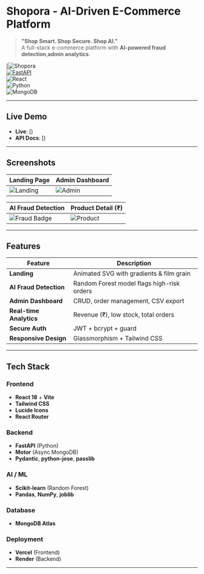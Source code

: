 # Shopora - AI-Driven E-Commerce Platform

> **"Shop Smart. Shop Secure. Shop AI."**  
> A full-stack e-commerce platform with **AI-powered fraud detection**,**admin analytics**.

[![Shopora]()  
[![FastAPI](https://img.shields.io/badge/Backend-FastAPI-009688?style=for-the-badge&logo=fastapi)](https://shopora-backend.onrender.com/docs)  
![React](https://img.shields.io/badge/React-18-61DAFB?style=for-the-badge&logo=react)  
![Python](https://img.shields.io/badge/Python-3.10-3776AB?style=for-the-badge&logo=python)  
![MongoDB](https://img.shields.io/badge/MongoDB-Atlas-47A248?style=for-the-badge&logo=mongodb)

---

## Live Demo

- **Live**: [)  
- **API Docs**: [)

---

## Screenshots

| Landing Page | Admin Dashboard |
|--------------|-----------------|
| ![Landing](screenshots/landing.png) | ![Admin](screenshots/admin-dashboard.png) |

| AI Fraud Detection | Product Detail (₹) |
|---------------------|---------------------|
| ![Fraud Badge](screenshots/fraud-detection.png) | ![Product](screenshots/product-detail.png) |

---

## Features

| Feature | Description |
|--------|-----------|
| **Landing** | Animated SVG with gradients & film grain |
| **AI Fraud Detection** | Random Forest model flags high-risk orders |
| **Admin Dashboard** | CRUD, order management, CSV export |
| **Real-time Analytics** | Revenue (₹), low stock, total orders |
| **Secure Auth** | JWT + bcrypt + guard |
| **Responsive Design** | Glassmorphism + Tailwind CSS |

---

## Tech Stack

### Frontend
- **React 18** + **Vite**
- **Tailwind CSS**
- **Lucide Icons**
- **React Router**

### Backend
- **FastAPI** (Python)
- **Motor** (Async MongoDB)
- **Pydantic**, **python-jose**, **passlib**

### AI / ML
- **Scikit-learn** (Random Forest)
- **Pandas**, **NumPy**, **joblib**

### Database
- **MongoDB Atlas**

### Deployment
- **Vercel** (Frontend)
- **Render** (Backend)

---
